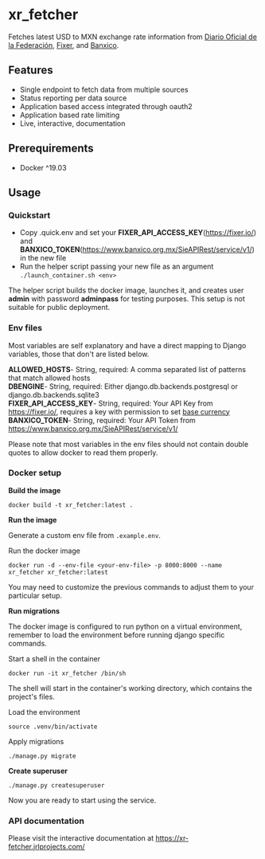 # xr_fetcher

Fetches latest USD to MXN exchange rate information from [Diario Oficial de la Federación](https://www.banxico.org.mx/tipcamb/tipCamMIAction.do), [Fixer](https://fixer.io/), and [Banxico](https://www.banxico.org.mx/SieAPIRest/service/v1/doc/consultaDatosSerieOp).

## Features
- Single endpoint to fetch data from multiple sources
- Status reporting per data source
- Application based access integrated through oauth2
- Application based rate limiting
- Live, interactive, documentation

## Prerequirements
- Docker ^19.03

## Usage

### Quickstart
- Copy .quick.env and set your **FIXER_API_ACCESS_KEY**(<https://fixer.io/>) and **BANXICO_TOKEN**(<https://www.banxico.org.mx/SieAPIRest/service/v1/>) in the new file
- Run the helper script passing your new file as an argument `./launch_container.sh <env>`

The helper script builds the docker image, launches it, and creates user **admin** with password **adminpass** for testing purposes. This setup is not suitable for public deployment.

### Env files
Most variables are self explanatory and have a direct mapping to Django variables, those that don't are listed below.

**ALLOWED_HOSTS**- String, required: A comma separated list of patterns that match allowed hosts  
**DBENGINE**- String, required: Either django.db.backends.postgresql or django.db.backends.sqlite3  
**FIXER_API_ACCESS_KEY**- String, required: Your API Key from <https://fixer.io/>, requires a key with permission to set [base currency](https://fixer.io/documentation)  
**BANXICO_TOKEN**- String, required: Your API Token from <https://www.banxico.org.mx/SieAPIRest/service/v1/>  

Please note that most variables in the env files should not contain double quotes to allow docker to read them properly.

### Docker setup
**Build the image**  
```
docker build -t xr_fetcher:latest .
```

**Run the image**  

Generate a custom env file from `.example.env`.  

Run the docker image
```
docker run -d --env-file <your-env-file> -p 8000:8000 --name xr_fetcher xr_fetcher:latest
```
You may need to customize the previous commands to adjust them to your particular setup.

**Run migrations**  

The docker image is configured to run python on a virtual environment, remember to load the environment before running django specific commands.

Start a shell in the container
```
docker run -it xr_fetcher /bin/sh
```
The shell will start in the container's working directory, which contains the project's files.

Load the environment
```
source .venv/bin/activate
```

Apply migrations
```
./manage.py migrate
```

**Create superuser**
```
./manage.py createsuperuser
```

Now you are ready to start using the service.

### API documentation
Please visit the interactive documentation at <https://xr-fetcher.jrlprojects.com/>



